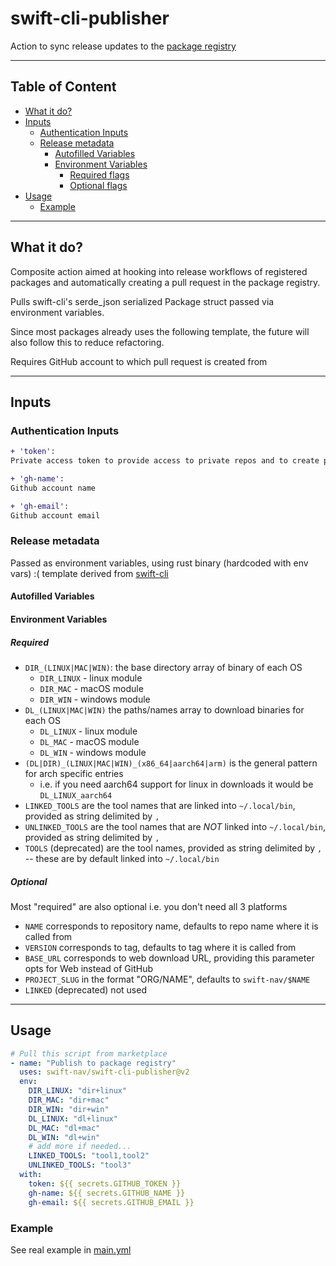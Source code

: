 # swift-cli-publisher

Action to sync release updates to the [package registry](https://github.com/swift-nav/package-registry)

---

## Table of Content

- [What it do?](#what-it-do)
- [Inputs](#inputs)
    - [Authentication Inputs](#authentication-inputs)
    - [Release metadata](#release-metadata)
        - [Autofilled Variables](#autofilled-variables)
        - [Environment Variables](#environment-variables)
            - [Required flags](#required)
            - [Optional flags](#optional)
- [Usage](#usage)
    - [Example](#example)

---

## What it do?

Composite action aimed at hooking into release workflows of registered packages and
automatically creating a pull request in the package registry.

Pulls swift-cli's serde_json serialized Package struct passed via environment variables.

Since most packages already uses the following template, the future will also follow this to reduce refactoring.

Requires GitHub account to which pull request is created from

---

## Inputs

### Authentication Inputs

```diff
+ 'token': 
Private access token to provide access to private repos and to create pull requests under

+ 'gh-name': 
Github account name

+ 'gh-email': 
Github account email
```

### Release metadata

Passed as environment variables, using rust binary (hardcoded with env vars) :( template derived
from [swift-cli](https://github.com/swift-nav/swift-cli/blob/e6c6e72e76b89f99b2684ec6703dff0c60a3737b/swift/src/types.rs#L18)

#### Autofilled Variables

#### Environment Variables

##### Required

- `DIR_(LINUX|MAC|WIN)`: the base directory array of binary of each OS
    - `DIR_LINUX` - linux module
    - `DIR_MAC` - macOS module
    - `DIR_WIN` - windows module
- `DL_(LINUX|MAC|WIN)` the paths/names array to download binaries for each OS
    - `DL_LINUX` - linux module
    - `DL_MAC` - macOS module
    - `DL_WIN` - windows module
- `(DL|DIR)_(LINUX|MAC|WIN)_(x86_64|aarch64|arm)` is the general pattern for arch specific entries
  - i.e. if you need aarch64 support for linux in downloads it would be `DL_LINUX_aarch64`
- `LINKED_TOOLS` are the tool names that are linked into `~/.local/bin`, provided as string delimited by `,`
- `UNLINKED_TOOLS` are the tool names that are *NOT* linked into `~/.local/bin`, provided as string delimited by `,`
- `TOOLS` (deprecated) are the tool names, provided as string delimited by `,` -- these are by default linked into `~/.local/bin`

##### Optional

Most "required" are also optional i.e. you don't need all 3 platforms

- `NAME` corresponds to repository name, defaults to repo name where it is called from
- `VERSION` corresponds to tag, defaults to tag where it is called from
- `BASE_URL` corresponds to web download URL, providing this parameter opts for Web instead of GitHub
- `PROJECT_SLUG` in the format "ORG/NAME", defaults to `swift-nav/$NAME`
- `LINKED` (deprecated) not used

---

## Usage

```yml
# Pull this script from marketplace
- name: "Publish to package registry"
  uses: swift-nav/swift-cli-publisher@v2
  env:
    DIR_LINUX: "dir+linux"
    DIR_MAC: "dir+mac"
    DIR_WIN: "dir+win"
    DL_LINUX: "dl+linux"
    DL_MAC: "dl+mac"
    DL_WIN: "dl+win"
    # add more if needed...
    LINKED_TOOLS: "tool1,tool2"
    UNLINKED_TOOLS: "tool3"
  with:
    token: ${{ secrets.GITHUB_TOKEN }}
    gh-name: ${{ secrets.GITHUB_NAME }}
    gh-email: ${{ secrets.GITHUB_EMAIL }}
```

### Example

See real example in [main.yml](https://github.com/swift-nav/publish-test-adrian/blob/main/.github/workflows/main.yml)
